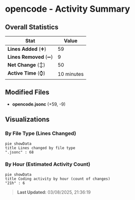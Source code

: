 # opencode - Activity Summary 

## Overall Statistics

| Stat                   | Value                                                             |
| ---------------------- | ----------------------------------------------------------------- |
| **Lines Added** (➕)   | 59                                          |
| **Lines Removed** (➖) | 9                                        |
| **Net Change** (↕)    | 50                |
| **Active Time** (⌚)   | 10 minutes |


## Modified Files
- **opencode.jsonc** (+59, -9)

## Visualizations

### By File Type (Lines Changed)

```mermaid
pie showData
title Lines changed by file type
".jsonc" : 68
```

### By Hour (Estimated Activity Count)

```mermaid
pie showData
title Coding activity by hour (count of changes)
"21h" : 6
```


> **Last Updated:** 03/08/2025, 21:36:19